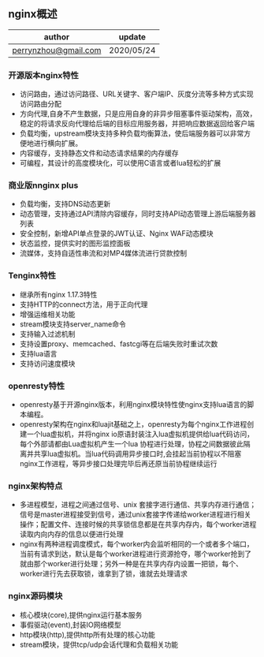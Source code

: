 ## nginx概述

| author | update |
| ------ | ------ |
| perrynzhou@gmail.com | 2020/05/24 |


### 开源版本nginx特性

- 访问路由，通过访问路径、URL关键字、客户端IP、灰度分流等多种方式实现访问路由分配
- 方向代理,自身不产生数据，只是应用自身的非异步阻塞事件驱动架构，高效，稳定的将请求反向代理给后端的目标应用服务器，并把响应数据返回给客户端
- 负载均衡，upstream模块支持多种负载均衡算法，使后端服务器可以非常方便地进行横向扩展。
- 内容缓存，支持静态文件和动态请求结果的内存缓存
- 可编程，其设计的高度模块化，可以使用C语言或者lua轻松的扩展

### 商业版nnginx plus

- 负载均衡，支持DNS动态更新
- 动态管理，支持通过API清除内容缓存，同时支持API动态管理上游后端服务器列表
- 安全控制，新增API单点登录的JWT认证、Nginx WAF动态模块
- 状态监控，提供实时的图形监控面板
- 流媒体，支持自适性串流和对MP4媒体流进行贷款控制
  
### Tenginx特性

- 继承所有nginx 1.17.3特性
- 支持HTTP的connect方法，用于正向代理
- 增强运维相关功能
- stream模块支持server_name命令
- 支持输入过滤机制
- 支持设置proxy、memcached、fastcgi等在后端失败时重试次数
- 支持lua语言
- 支持访问速度模块


### openresty特性

- openresty基于开源nginx版本，利用nginx模块特性使nginx支持lua语言的脚本编程。
- openresty架构在nginx和luajit基础之上，openresty为每个nginx工作进程创建一个lua虚拟机，并将nginx io原语封装注入lua虚拟机提供给lua代码访问，每个外部请都由Lua虚拟机产生一个lua 协程进行处理，协程之间数据彼此隔离并共享lua虚拟机。当lua代码调用异步接口时,会挂起当前协程以不阻塞nginx工作进程，等异步接口处理完毕后再还原当前协程继续运行

### nginx架构特点

- 多进程模型，进程之间通过信号、unix 套接字进行通信、共享内存进行通信；信号是master进程接受到信号，通过unix套接字传递给worker进程进行相关操作；配置文件、连接时候的共享锁信息都是在共享内存内，每个worker进程读取内向内存的信息以便进行处理
- nginx有两种进程调度模式，每个worker内会监听相同的一个或者多个端口，当前有请求到达，默认是每个worker进程进行资源抢夺，哪个worker抢到了就由那个worker进行处理；另外一种是在共享内存内设置一把锁，每个、worker进行先去获取锁，谁拿到了锁，谁就去处理请求

### nginx源码模块
- 核心模块(core),提供nginx运行基本服务
- 事假驱动(event),封装IO网络模型
- http模块(http),提供http所有处理的核心功能
- stream模块，提供tcp/udp会话代理和负载相关功能